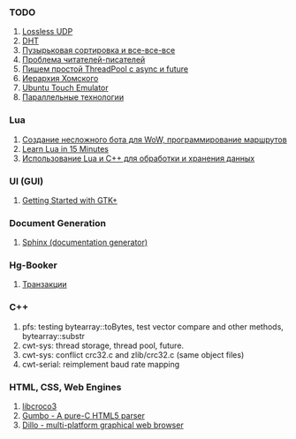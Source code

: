 ### TODO

1. [Lossless UDP](http://wiki.tox.im/index.php/Lossless_UDP)
2. [DHT](http://wiki.tox.im/index.php/DHT)
3. [Пузырьковая сортировка и все-все-все](http://habrahabr.ru/post/204600/)
4. [Проблема читателей-писателей](http://ru.wikipedia.org/wiki/%D0%9F%D1%80%D0%BE%D0%B1%D0%BB%D0%B5%D0%BC%D0%B0_%D1%87%D0%B8%D1%82%D0%B0%D1%82%D0%B5%D0%BB%D0%B5%D0%B9-%D0%BF%D0%B8%D1%81%D0%B0%D1%82%D0%B5%D0%BB%D0%B5%D0%B9)
5. [Пишем простой ThreadPool с async и future](http://habrahabr.ru/post/188234/)
6. [Иерархия Хомского](http://ru.wikipedia.org/wiki/%D0%98%D0%B5%D1%80%D0%B0%D1%80%D1%85%D0%B8%D1%8F_%D0%A5%D0%BE%D0%BC%D1%81%D0%BA%D0%BE%D0%B3%D0%BE)
7. [Ubuntu Touch Emulator](https://wiki.ubuntu.com/Touch/Emulator)
8. [Параллельные технологии](http://www.inp.nsk.su/~baldin/Parallel/index.html)

### Lua

1. [Создание несложного бота для WoW, программирование маршрутов](http://habrahabr.ru/post/189792/)
2. [Learn Lua in 15 Minutes](http://tylerneylon.com/a/learn-lua/)
3. [Использование Lua и C++ для обработки и хранения данных](http://habrahabr.ru/post/197300/) 

### UI (GUI)

1. [Getting Started with GTK+](https://developer.gnome.org/gtk3/3.0/gtk-getting-started.html)

### Document Generation

1. [Sphinx (documentation generator)](http://sphinx-doc.org/)

### Hg-Booker

1. [Транзакции](http://gnucash.ru/book/export/html/71)

### C++

1. pfs: testing bytearray::toBytes, test vector compare and other methods, bytearray::substr
2. cwt-sys: thread storage, thread pool, future.
3. cwt-sys: conflict crc32.c and zlib/crc32.c (same object files)
4. cwt-serial: reimplement baud rate mapping

### HTML, CSS, Web Engines

1. [libcroco3](https://packages.debian.org/ru/sid/libcroco3)  
2. [Gumbo - A pure-C HTML5 parser](https://github.com/google/gumbo-parser)
3. [Dillo - multi-platform graphical web browser](http://www.dillo.org/)
